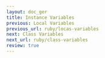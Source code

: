 ```yaml
---
layout: doc_ger
title: Instance Variables
previous: Local Variables
previous_url: ruby/locas-variables
next: Class Variables
next_url: ruby/class-variables
review: true
---
```

